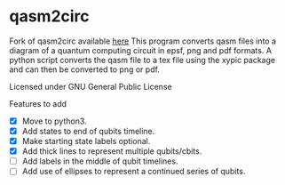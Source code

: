 # qasm2circ
Fork of qasm2circ available [here](https://www.media.mit.edu/quanta/qasm2circ/)
This program converts qasm files into a diagram of a quantum computing circuit in epsf, png and pdf formats.
A python script converts the qasm file to a tex file using the xypic package and can then be converted to png or pdf.

Licensed under GNU General Public License

Features to add
* [x] Move to python3.
* [x] Add states to end of qubits timeline.
* [x] Make starting state labels optional.
* [x] Add thick lines to represent multiple qubits/cbits.
* [ ] Add labels in the middle of qubit timelines.
* [ ] Add use of ellipses to represent a continued series of qubits.
